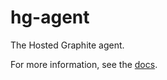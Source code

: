 # hg-agent
The Hosted Graphite agent.
   
For more information, see the [docs](https://www.hostedgraphite.com/docs/agent/).
